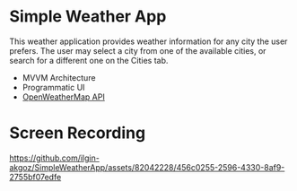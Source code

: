 # Simple Weather App

This weather application provides weather information for any city the user prefers. The user may select a city from one of the available cities, or search for a different one on the Cities tab.

- MVVM Architecture
- Programmatic UI
- [OpenWeatherMap API](https://openweathermap.org/api)

# Screen Recording

https://github.com/ilgin-akgoz/SimpleWeatherApp/assets/82042228/456c0255-2596-4330-8af9-2755bf07edfe



